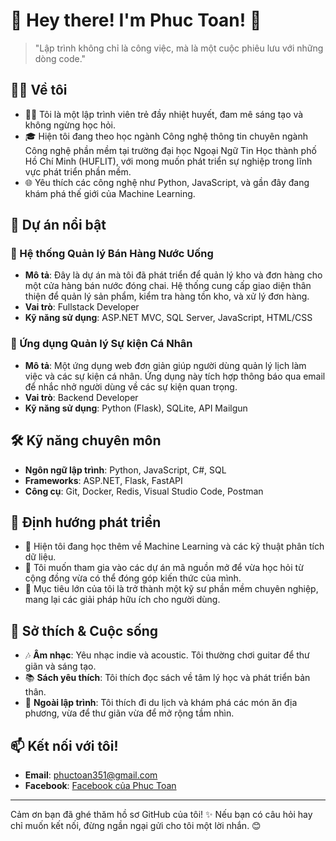 # 🌟 Hey there! I'm Phuc Toan! 👋

> "Lập trình không chỉ là công việc, mà là một cuộc phiêu lưu với những dòng code." 

## 👨‍💻 Về tôi
- 🧑‍💻 Tôi là một lập trình viên trẻ đầy nhiệt huyết, đam mê sáng tạo và không ngừng học hỏi.
- 🎓 Hiện tôi đang theo học ngành Công nghệ thông tin chuyên ngành Công nghệ phần mềm tại trường đại học Ngoại Ngữ Tin Học thành phố Hồ Chí Minh (HUFLIT), với mong muốn phát triển sự nghiệp trong lĩnh vực phát triển phần mềm.
- 🌐 Yêu thích các công nghệ như Python, JavaScript, và gần đây đang khám phá thế giới của Machine Learning.

## 💼 Dự án nổi bật
### 🔹 Hệ thống Quản lý Bán Hàng Nước Uống
- **Mô tả**: Đây là dự án mà tôi đã phát triển để quản lý kho và đơn hàng cho một cửa hàng bán nước đóng chai. Hệ thống cung cấp giao diện thân thiện để quản lý sản phẩm, kiểm tra hàng tồn kho, và xử lý đơn hàng.
- **Vai trò**: Fullstack Developer
- **Kỹ năng sử dụng**: ASP.NET MVC, SQL Server, JavaScript, HTML/CSS

### 🔹 Ứng dụng Quản lý Sự kiện Cá Nhân
- **Mô tả**: Một ứng dụng web đơn giản giúp người dùng quản lý lịch làm việc và các sự kiện cá nhân. Ứng dụng này tích hợp thông báo qua email để nhắc nhở người dùng về các sự kiện quan trọng.
- **Vai trò**: Backend Developer
- **Kỹ năng sử dụng**: Python (Flask), SQLite, API Mailgun

## 🛠 Kỹ năng chuyên môn
- **Ngôn ngữ lập trình**: Python, JavaScript, C#, SQL
- **Frameworks**: ASP.NET, Flask, FastAPI
- **Công cụ**: Git, Docker, Redis, Visual Studio Code, Postman

## 🌱 Định hướng phát triển
- 🔭 Hiện tôi đang học thêm về Machine Learning và các kỹ thuật phân tích dữ liệu.
- 💬 Tôi muốn tham gia vào các dự án mã nguồn mở để vừa học hỏi từ cộng đồng vừa có thể đóng góp kiến thức của mình.
- 🎯 Mục tiêu lớn của tôi là trở thành một kỹ sư phần mềm chuyên nghiệp, mang lại các giải pháp hữu ích cho người dùng.

## 💬 Sở thích & Cuộc sống
- 🎶 **Âm nhạc**: Yêu nhạc indie và acoustic. Tôi thường chơi guitar để thư giãn và sáng tạo.
- 📚 **Sách yêu thích**: Tôi thích đọc sách về tâm lý học và phát triển bản thân.
- 🚶 **Ngoài lập trình**: Tôi thích đi du lịch và khám phá các món ăn địa phương, vừa để thư giãn vừa để mở rộng tầm nhìn.

## 📫 Kết nối với tôi!
- **Email**: phuctoan351@gmail.com
- **Facebook**: [Facebook của Phuc Toan](https://www.facebook.com/phuctoan.truong.71/)


---

Cảm ơn bạn đã ghé thăm hồ sơ GitHub của tôi! ✨ Nếu bạn có câu hỏi hay chỉ muốn kết nối, đừng ngần ngại gửi cho tôi một lời nhắn. 😊
